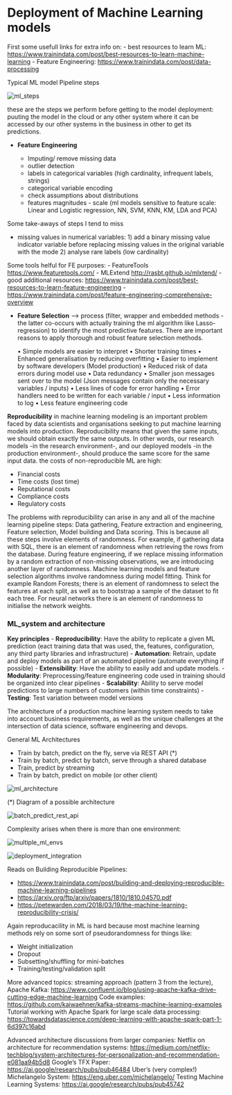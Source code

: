# Deployment of Machine Learning models


First some usefull links for extra info on:
	- best resources to learn ML: https://www.trainindata.com/post/best-resources-to-learn-machine-learning
	- Feature Engineering: https://www.trainindata.com/post/data-processing
 
Typical ML model Pipeline steps

![ml_steps](/home/dmeijerink/pathe/ml_deployment/images/ml_pipeline_steps.png  "ml_steps")

these are the steps we perform before getting to the model deployment: puuting the model in the cloud or any other system where it can be accessed by our other systems in the business in other to get its predictions. 

 - **Feature Engineering**
 
	- Imputing/ remove missing data
 	 - outlier detection
  	- labels in categorical variables (high cardinality, infrequent labels, strings)
 	- categorical variable encoding 
 	-  check assumptions about distributions
 	- features magnitudes - scale (ml models sensitive to feature scale: Linear and Logistic regression, NN, SVM, KNN, KM, LDA and PCA)
 	
Some take-aways of steps I tend to miss

 - missing values in numerical variables: 1) add a binary missing value indicator variable before replacing missing values in the original variable with the mode 2) analyse rare labels (low cardinality) 

Some tools helful for FE purposes:
	- FeatureTools https://www.featuretools.com/
	- MLExtend http://rasbt.github.io/mlxtend/
	- good additional resources: https://www.trainindata.com/post/best-resources-to-learn-feature-engineering
	- https://www.trainindata.com/post/feature-engineering-comprehensive-overview

 	
  - **Feature Selection** --> process (filter, wrapper and embedded methods - the latter co-occurs with actually training the ml algorithm like Lasso-regression) to identify the most predictive features. There are important reasons to apply thorough and robust feature selection methods.
  
  	• Simple models are easier to interpret
	• Shorter training times
	• Enhanced generalisation by reducing overfitting
	• Easier to implement by software developers (Model production)
	• Reduced risk of data errors during model use
	• Data redundancy
	• Smaller json messages sent over to the model (Json messages contain only the necessary variables / inputs)
	• Less lines of code for error handling
	• Error handlers need to be written for each variable / input
	• Less information to log
	• Less feature engineering code
	
**Reproducibility** in machine learning modeling is an important problem faced by data scientists and organisations seeking to put machine learning models into production. Reproducibility means that given the same inputs, we should obtain exactly the same outputs. In other words, our research models -in the research environment-, and our deployed models -in the production environment-, should produce the same score for the same input data. the costs of non-reproducible ML are high:

 - Financial costs
 - Time costs (lost time)
 - Reputational costs
 - Compliance costs
 - Regulatory costs
 
The problems with reproducibility can arise in any and all of the machine learning pipeline steps: Data gathering, Feature extraction and engineering, Feature selection, Model building and Data scoring. This is because all these steps involve elements of randomness. For example, if gathering data with SQL, there is an element of randomness when retrieving the rows from the database. During feature engineering, if we replace missing information by a random extraction of non-missing observations, we are introducing another layer of randomness. Machine learning models and feature selection algorithms involve randomness during model fitting. Think for example Random Forests; there is an element of randomness to select the features at each split, as well as to bootstrap a sample of the dataset to fit each tree. For neural networks there is an element of randomness to initialise the network weights.

### ML_system and architecture

**Key principles**
	- **Reproducibility**: Have the ability to replicate a given ML prediction (eact training data that was used, the, features, configuration, any third party libraries and infrastructure)
	- **Automation**: Retrain, update and deploy models as part of an automated pipeline (automate everything if possible)
	- **Extensibility**: Have the ability to easily add and update models.
	- **Modularity**: Preprocessing/feature engineering code used in training should be organized into clear pipelines
	- **Scalability**: Ability to serve model predictions to large numbers of customers (within time constraints)
	- **Testing**: Test variation between model versions
	
The architecture of a production machine learning system needs to take into account business requirements, as well as the unique challenges at the intersection of data science, software engineering and devops.

General ML Architectures

 - Train by batch, predict on the fly, serve via REST API (*)
 - Train by batch, predict by batch, serve through a shared database
 - Train, predict by streaming
 - Train by batch, predict on mobile (or other client)
 
 ![ml_architecture](/home/dmeijerink/pathe/ml_deployment/images/ml_architecture_comparison.png  "ml_architecture")
 
(*) Diagram of a possible architecture

![batch_predict_rest_api](/home/dmeijerink/pathe/ml_deployment/images/ml_architecture_batch_predict_rest_api.png  "batch_predict_rest_api")

Complexity arises when there is more than one environment:

![multiple_ml_envs](/home/dmeijerink/pathe/ml_deployment/images/multiple_ml_envs.png  "multiple_ml_envs")

![deployment_integration](/home/dmeijerink/pathe/ml_deployment/images/deployment_integration.png  "deployment_integration")

Reads on Building Reproducible Pipelines:
 - https://www.trainindata.com/post/building-and-deploying-reproducible-machine-learning-pipelines
 - https://arxiv.org/ftp/arxiv/papers/1810/1810.04570.pdf
 - https://petewarden.com/2018/03/19/the-machine-learning-reproducibility-crisis/
 
Again reproducacility in ML is hard because most machine learning methods rely on some sort of pseudorandomness for things like:
 - Weight initialization
 - Dropout
 - Subsetting/shuffling for mini-batches
 - Training/testing/validation split

More advanced topics: streaming approach (pattern 3 from the
lecture), Apache Kafka:
https://www.confluent.io/blog/using-apache-kafka-drive-cutting-edge-machine-learning
Code examples: https://github.com/kaiwaehner/kafka-streams-machine-learning-examples
Tutorial working with Apache Spark for large scale data processing:
https://towardsdatascience.com/deep-learning-with-apache-spark-part-1-6d397c16abd

Advanced architecture discussions from larger companies:
Netflix on architecture for recommendation systems:
https://medium.com/netflix-techblog/system-architectures-for-personalization-and-recommendation-e081aa94b5d8
Google’s TFX Paper: https://ai.google/research/pubs/pub46484
Uber’s (very complex!) Michelangelo System: https://eng.uber.com/michelangelo/
Testing Machine Learning Systems: https://ai.google/research/pubs/pub45742